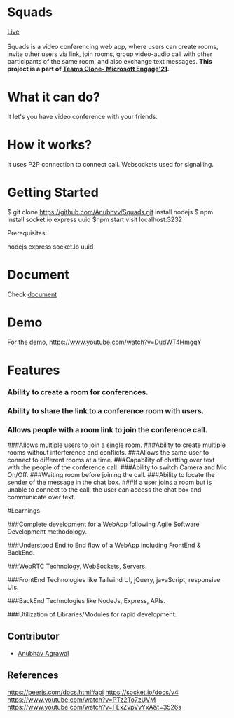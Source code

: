 

# Squads
[Live](http://squads-app.herokuapp.com/)
<br></br>
Squads is a video conferencing web app, where users can create rooms, invite other users via link, join rooms, group video-audio call with other participants of the same room, and also exchange text messages.
**This project is a part of [Teams Clone- Microsoft Engage'21](https://microsoft.acehacker.com/engage2021/?mc_cid=1b332f034a&mc_eid=6724c88fad).** 

#  What it can do?
It let's you have video conference with your friends.

#  How it works?
It uses P2P connection to connect call. Websockets used for signalling.

# Getting Started

$ git clone https://github.com/Anubhvv/Squads.git
install nodejs
$ npm install socket.io express uuid 
$npm start
visit localhost:3232


Prerequisites:

nodejs 
express
socket.io
uuid

# Document
Check [document](https://docs.google.com/document/d/e/2PACX-1vQeibxTE70tw_liuFQZH8iWaydE82EAzt3189OP7guS-qp-Dp-aB9jURthJihYCb1ft0Aoe79lAMNuO/pub)

# Demo
For the demo, https://www.youtube.com/watch?v=DudWT4HmgqY


# Features

### Ability to create a room for conferences.

### Ability to share the link to a conference room with users.

### Allows people with a room link to join the conference call.

###Allows multiple users to join a single room.
###Ability to create multiple rooms without interference and conflicts.
###Allows the same user to connect to different rooms at a time.
###Capability of chatting over text with the people of the conference call.
###Ability to switch Camera and Mic On/Off.
###Waiting room before joining the call.
###Ability to locate the sender of the message in the chat box.
###If a user joins a room but is unable to connect to the call, the user can access the chat box and communicate over text.

#Learnings

###Complete development for a WebApp following Agile Software Development methodology.

###Understood End to End flow of a WebApp including FrontEnd & BackEnd.

###WebRTC Technology, WebSockets, Servers.

###FrontEnd Technologies like Tailwind UI, jQuery, javaScript, responsive UIs.

###BackEnd Technologies like NodeJs, Express, APIs.

###Utilization of Libraries/Modules for rapid development.

## Contributor
- [Anubhav Agrawal](https://github.com/anubhvv)



## References
https://peerjs.com/docs.html#api
https://socket.io/docs/v4
https://www.youtube.com/watch?v=PTz2To7zUVM
https://www.youtube.com/watch?v=FExZvpVvYxA&t=3526s
